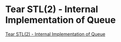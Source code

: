 # Tear STL(2) - Internal Implementation of Queue
[Tear STL(2) - Internal Implementation of Queue](https://aiwithcloud.com/2022/09/16/tear_stl2___internal_implementation_of_queue/)